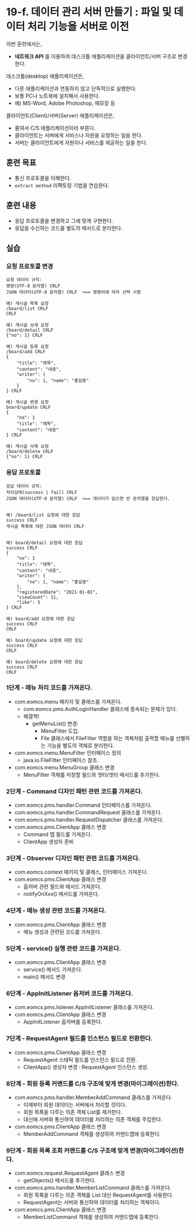 # 19-f. 데이터 관리 서버 만들기 : 파일 및 데이터 처리 기능을 서버로 이전


이번 훈련에서는,
- **네트워크 API** 를 이용하여 데스크톱 애플리케이션을 클라이언트/서버 구조로 변경한다.

데스크톱(desktop) 애플리케이션은,
- 다른 애플리케이션과 연동하지 않고 단독적으로 실행한다.
- 보통 PC나 노트북에 설치해서 사용한다.
- 예) MS-Word, Adobe Photoshop, 메모장 등

클라이언트(Client)/서버(Server) 애플리케이션은,
- 줄여서 C/S 애플리케이션이라 부른다.
- 클라이언트는 서버에게 서비스나 자원을 요청하는 일을 한다.
- 서버는 클라이언트에게 자원이나 서비스를 제공하는 일을 한다.


## 훈련 목표
- 통신 프로토콜을 이해한다.
- `extract method` 리팩토링 기법을 연습한다.

## 훈련 내용
- 응답 프로토콜을 변경하고 그에 맞게 구현한다.
- 응답을 수신하는 코드를 별도의 메서드로 분리한다.

## 실습

### 요청 프로토콜 변경

```
요청 데이터 규칙: 
명령(UTF-8 문자열) CRLF
JSON 데이터(UTF-8 문자열) CRLF  <== 명령어에 따라 선택 사항

예) 게시글 목록 요청
/board/list CRLF
CRLF

예) 게시글 상세 요청
/board/detail CRLF
{"no": 1} CRLF

예) 게시글 등록 요청
/board/add CRLF
{
    "title": "제목", 
    "content": "내용", 
    "writer": {
        "no": 1, "name": "홍길동"
    }
} CRLF

예) 게시글 변경 요청
board/update CRLF
{
    "no": 1
    "title": "제목", 
    "content": "내용"
} CRLF

예) 게시글 삭제 요청
/board/delete CRLF
{"no": 1} CRLF
```

### 응답 프로토콜

```
응답 데이터 규칙: 
처리상태(success | fail) CRLF
JSON 데이터(UTF-8 문자열) CRLF  <== 데이터가 없으면 빈 문자열을 응답한다.


예) /board/list 요청에 대한 응답
success CRLF
게시글 목록에 대한 JSON 데이터 CRLF


예) board/detail 요청에 대한 응답
success CRLF
{
    "no": 1
    "title": "제목", 
    "content": "내용", 
    "writer": {
        "no": 1, "name": "홍길동"
    },
    "registeredDate": "2021-01-01",
    "viewCount": 11,
    "like": 5
} CRLF

예) board/add 요청에 대한 응답
success CRLF
CRLF

예) board/update 요청에 대한 응답
success CRLF
CRLF

예) board/delete 요청에 대한 응답
success CRLF
CRLF
```



### 1단계 - 메뉴 처리 코드를 가져온다.

- com.eomcs.menu 패키지 및 클래스를 가져온다.
    - com.eomcs.pms.AuthLoginHandler 클래스에 종속되는 문제가 있다.
    - 해결책!
        - getMenuList() 변경: 
            - MenuFilter 도입. 
            - File 클래스에서 FileFilter 역할을 하는 객체처럼 출력할 메뉴를 선별하는 기능을 별도의 객체로 분리한다.
- com.eomcs.menu.MenuFilter 인터페이스 정의
    - java.io.FileFilter 인터페이스 참조.
- com.eomcs.menu.MenuGroup 클래스 변경
    - MenuFilter 객체를 저장할 필드와 셋터/겟터 메서드를 추가한다.

### 2단계 - Command 디자인 패턴 관련 코드를 가져온다.

- com.eomcs.pms.handler.Command 인터페이스를 가져온다.
- com.eomcs.pms.handler.CommandRequest 클래스를 가져온다.
- com.eomcs.pms.handler.RequestDispatcher 클래스를 가져온다.
- com.eomcs.pms.ClientApp 클래스 변경
    - Command 맵 필드를 가져온다.
    - ClientApp 생성자 준비

### 3단계 - Observer 디자인 패턴 관련 코드를 가져온다.

- com.eomcs.context 패키지 및 클래스, 인터페이스 가져온다.
- com.eomcs.pms.ClientApp 클래스 변경
    - 옵저버 관련 필드와 메서드 가져온다.
    - notifyOnXxx() 메서드를 가져온다.

### 4단계 - 메뉴 생성 관련 코드를 가져온다.

- com.eomcs.pms.ClientApp 클래스 변경
    - 메뉴 생성과 관련된 코드를 가져온다.

### 5단계 - service() 실행 관련 코드를 가져온다.

- com.eomcs.pms.ClientApp 클래스 변경
    - service() 메서드 가져온다.
    - main() 메서드 변경

### 6단계 - AppInitListener 옵저버 코드를 가져온다.

- com.eomcs.pms.listener.AppInitListener 클래스를 가져온다.
- com.eomcs.pms.ClientApp 클래스 변경
    - AppInitListener 옵저버를 등록한다.

### 7단계 - RequestAgent 필드를 인스턴스 필드로 전환한다.

- com.eomcs.pms.ClientApp 클래스 변경
    - RequestAgent 스태틱 필드를 인스턴스 필드로 전환.
    - ClientApp() 생성자 변경 : RequestAgent 인스턴스 생성.

### 8단계 - 회원 등록 커맨드를 C/S 구조에 맞게 변경(마이그레이션)한다.

- com.eomcs.pms.handler.MemberAddCommand 클래스를 가져온다.
    - 이제부터 회원 데이터는 서버에서 처리할 것이다.
    - 회원 목록을 다루는 의존 객체 List를 제거한다.
    - 대신에 서버와 통신하여 데이터를 처리하는 의존 객체를 주입한다.
- com.eomcs.pms.ClientApp 클래스 변경
    - MemberAddCommand 객체를 생성하여 커맨드맵에 등록한다.

### 9단계 - 회원 목록 조회 커맨드를 C/S 구조에 맞게 변경(마이그레이션)한다.

- com.eomcs.request.RequestAgent 클래스 변경
    - getObjects() 메서드를 추가한다.
- com.eomcs.pms.handler.MemberListCommand 클래스를 가져온다.
    - 회원 목록을 다루는 의존 객체를 List 대신 RequestAgent를 사용한다.
    - RequestAgent는 서버와 통신하여 데이터를 처리하는 객체이다.
- com.eomcs.pms.ClientApp 클래스 변경
    - MemberListCommand 객체를 생성하여 커맨드맵에 등록한다.